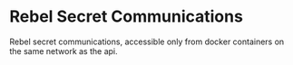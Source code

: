 # Rebel Secret Communications
Rebel secret communications, accessible only from docker containers on the same network as the api. 
